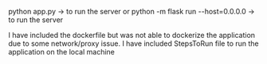python app.py -> to run the server
or
python -m flask run --host=0.0.0.0 -> to run the server

I have included the dockerfile but was not able to dockerize the application due to some network/proxy issue. 
I have included StepsToRun file to run the application on the local machine
